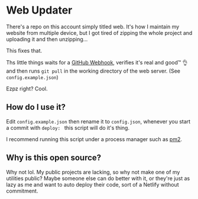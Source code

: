 # Web Updater

There's a repo on this account simply titled web. It's how I maintain my website from multiple device, but I got tired of zipping the whole project and uploading it and then unzipping... 

This fixes that.

Ths little things waits for a [GitHub Webhook](https://developer.github.com/webhooks/), verifies it's real and good:tm: :ok_hand: and then runs `git pull` in the working directory of the web server. (See `config.example.json`)

Ezpz right? Cool.

## How do I use it?

Edit `config.example.json` then rename it to `config.json`, whenever you start a commit with `deploy: ` this script will do it's thing.

I recommend running this script under a process manager such as [pm2](https://github.com/Unitech/pm2).

## Why is this open source?
Why not lol. My public projects are lacking, so why not make one of my utilities public? 
Maybe someone else can do better with it, or they're just as lazy as me and want to auto deploy their code, sort of a Netlify without commitment.
